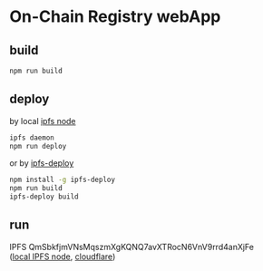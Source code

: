 # On-Chain Registry webApp
## build
```bash
npm run build
```

## deploy
by local [ipfs node](https://docs.ipfs.tech/install/)
```bash
ipfs daemon
npm run deploy
```
or by [ipfs-deploy](https://github.com/ipfs-shipyard/ipfs-deploy)
```bash
npm install -g ipfs-deploy
npm run build
ipfs-deploy build
```

## run
IPFS QmSbkfjmVNsMqszmXgKQNQ7avXTRocN6VnV9rrd4anXjFe  
([local IPFS node](http://localhost:8080/ipfs/QmSbkfjmVNsMqszmXgKQNQ7avXTRocN6VnV9rrd4anXjFe), 
[cloudflare](https://cloudflare-ipfs.com/ipfs/QmSbkfjmVNsMqszmXgKQNQ7avXTRocN6VnV9rrd4anXjFe))